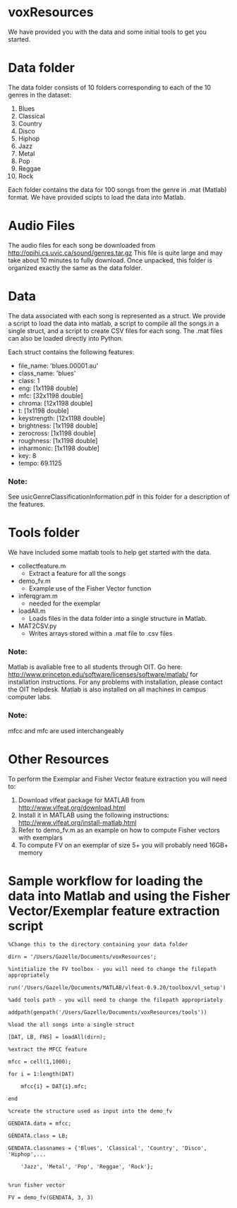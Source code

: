 # voxResources


We have provided you with the data and some initial tools to get you started.

# Data folder 
The data folder consists of 10 folders corresponding to each of the 10 genres in the dataset:

1. Blues
2. Classical
3. Country
4. Disco
5. Hiphop
6. Jazz
7. Metal
8. Pop
9. Reggae
10. Rock

Each folder contains the data for 100 songs from the genre in .mat (Matlab) format.  We have 
provided scipts to load the data into Matlab.  

# Audio Files
The audio files for each song be downloaded from http://opihi.cs.uvic.ca/sound/genres.tar.gz
This file is quite large and may take about 10 minutes to fully download.  Once unpacked, this 
folder is organized exactly the same as the data folder.  

# Data
The data associated with each song is represented as a struct.  We provide a script to load the data into matlab, a script to compile all the songs in a single struct, and a script to create CSV files for each song.  The .mat files can also be loaded directly into Python.     

Each struct contains the following features:
* file_name: 'blues.00001.au'
* class_name: 'blues'
* class: 1
* eng: [1x1198 double]
* mfc: [32x1198 double]
* chroma: [12x1198 double]
* t: [1x1198 double]
* keystrength: [12x1198 double]
* brightness: [1x1198 double]
* zerocross: [1x1198 double]
* roughness: [1x1198 double]
* inharmonic: [1x1198 double]
* key: 8
* tempo: 69.1125

### Note: 
See usicGenreClassificationInformation.pdf in this folder for a description of the features.

# Tools folder 
We have included some matlab tools to help get started with the data.

* collectfeature.m
	- Extract a feature for all the songs
* demo_fv.m
	- Example use of the Fisher Vector function
* inferqgram.m
	- needed for the exemplar
* loadAll.m
	- Loads files in the data folder into a single structure in Matlab. 
* MAT2CSV.py
	- Writes arrays stored within a .mat file to .csv files

### Note: 
Matlab is avaliable free to all students through OIT.  Go here: http://www.princeton.edu/software/licenses/software/matlab/ for installation instructions.  For any problems with installation, please contact the OIT helpdesk.  Matlab is also installed on all machines in campus computer labs.  

### Note: 
mfcc and mfc are used interchangeably 

# Other Resources
To perform the Exemplar and Fisher Vector feature extraction you will need to:

1. Download vlfeat package for MATLAB from http://www.vlfeat.org/download.html
2. Install it in MATLAB using the following instructions: http://www.vlfeat.org/install-matlab.html
3. Refer to demo_fv.m as an example on how to compute Fisher vectors with exemplars
4. To compute FV on an exemplar of size 5+ you will probably need 16GB+ memory  

# Sample workflow for loading the data into Matlab and using the Fisher Vector/Exemplar feature extraction script

	%Change this to the directory containing your data folder

	dirn = '/Users/Gazelle/Documents/voxResources';

	%intitialize the FV toolbox - you will need to change the filepath appropriately

	run('/Users/Gazelle/Documents/MATLAB/vlfeat-0.9.20/toolbox/vl_setup')

	%add tools path - you will need to change the filepath appropriately

	addpath(genpath('/Users/Gazelle/Documents/voxResources/tools'))

	%load the all songs into a single struct

	[DAT, LB, FNS] = loadAll(dirn);

	%extract the MFCC feature

	mfcc = cell(1,1000);

	for i = 1:length(DAT)
    
    	mfcc{i} = DAT{i}.mfc;

	end

	%create the structure used as input into the demo_fv

	GENDATA.data = mfcc;

	GENDATA.class = LB;

	GENDATA.classnames = {'Blues', 'Classical', 'Country', 'Disco', 'Hiphop',...

		'Jazz', 'Metal', 'Pop', 'Reggae', 'Rock'};


	%run fisher vector

	FV = demo_fv(GENDATA, 3, 3)